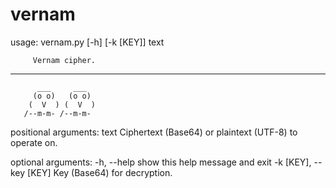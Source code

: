 # vernam
usage: vernam.py [-h] [-k [KEY]] text

         Vernam cipher.
--------------------------------
          ___     ___
         (o o)   (o o)
        (  V  ) (  V  ) 
       /--m-m- /--m-m-

positional arguments:
  text                  Ciphertext (Base64) or plaintext (UTF-8) to operate on.

optional arguments:
  -h, --help            show this help message and exit
  -k [KEY], --key [KEY]
                        Key (Base64) for decryption.
